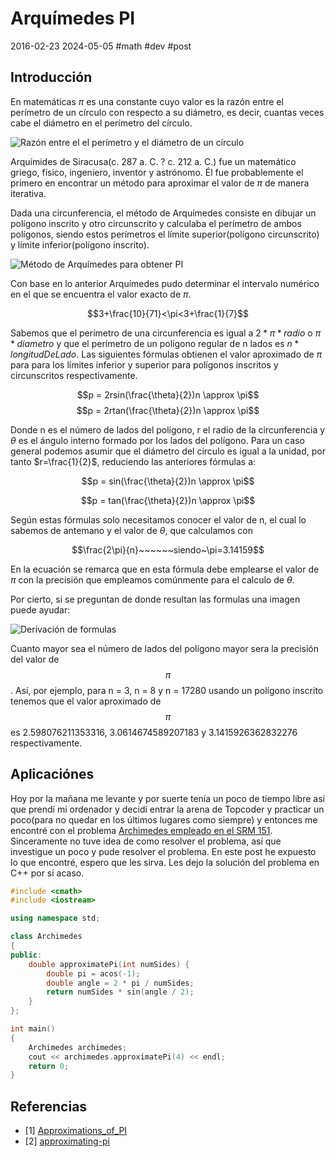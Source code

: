 <!-- vim: set spelllang=es_MX: -->

# Arquímedes PI
2016-02-23 2024-05-05 #math #dev #post

## Introducción

En matemáticas $\pi$ es una constante cuyo valor es la razón entre el perímetro de un círculo con respecto a su diámetro, es decir, cuantas veces cabe el diámetro en el perímetro del círculo.

![Razón entre el el perímetro y el diámetro de un círculo](/arquimedes-pi/pi_unrolled.gif)

Arquímides de Siracusa(c. 287 a. C. ? c. 212 a. C.) fue un matemático griego, físico, ingeniero, inventor y astrónomo. Él fue probablemente el primero en encontrar un método para aproximar el valor de $\pi$ de manera iterativa.

Dada una circunferencia, el método de Arquímedes consiste en dibujar un polígono inscrito y otro circunscrito y calculaba el perímetro de ambos polígonos, siendo estos perímetros el límite superior(polígono circunscrito) y límite inferior(polígono inscrito).

![Método de Arquímedes para obtener PI](/arquimedes-pi/arquimedes_pi.png)

Con base en lo anterior Arquímedes pudo determinar el intervalo numérico en el que se encuentra el valor exacto de $\pi$.

$$3+\frac{10}{71}<\pi<3+\frac{1}{7}$$

Sabemos que el perímetro de una circunferencia es igual a $2 * \pi * radio$ o  $\pi * diametro$ y que el perímetro de un polígono regular de n lados es $n * longitudDeLado$. Las siguientes fórmulas obtienen el valor aproximado de $\pi$ para para los límites inferior y superior para polígonos inscritos y circunscritos respectivamente.

$$p = 2rsin(\frac{\theta}{2})n \approx \pi$$
$$p = 2rtan(\frac{\theta}{2})n \approx \pi$$

Donde n es el número de lados del polígono, r el radio de la circunferencia y $\theta$ es el ángulo interno formado por los lados del polígono. Para un caso general podemos asumir que el diámetro del círculo es igual a la unidad, por tanto $r=\frac{1}{2}$, reduciendo las anteriores fórmulas a:

$$p = sin(\frac{\theta}{2})n \approx \pi$$

$$p = tan(\frac{\theta}{2})n \approx \pi$$


Según estas fórmulas solo necesitamos conocer el valor de n, el cual lo sabemos de antemano  y el valor de $\theta$, que calculamos con

$$\frac{2\pi}{n}~~~~~~siendo~\pi=3.14159$$

En la ecuación se remarca que en esta fórmula debe emplearse el valor de $\pi$ con la precisión que empleamos comúnmente para el calculo de $\theta$.

Por cierto, si se preguntan de donde resultan las formulas una imagen puede ayudar:

![Derivación de formulas](/arquimedes-pi/perimetro_pi_formulas.png)

Cuanto mayor sea el número de lados del polígono mayor sera la precisión del valor de $$\pi$$. Así, por ejemplo, para n = 3, n = 8 y n = 17280 usando un polígono inscrito tenemos que el valor aproximado de $$\pi$$ es 2.598076211353316, 3.0614674589207183 y 3.1415926362832276 respectivamente.

## Aplicaciónes

Hoy por la mañana me levante y por suerte tenía un poco de tiempo libre así que prendí mi ordenador y decidí entrar la arena de Topcoder y practicar un poco(para no quedar en los últimos lugares como siempre) y entonces me encontré con el problema [Archimedes empleado en el SRM 151](http://www.topcoder.com/stat?c=problem_statement&pm=1693). Sinceramente no tuve idea de como resolver el problema, así que investigue un poco y pude resolver el problema. En este post he expuesto lo que encontré, espero que les sirva. Les dejo la solución del problema en C++ por si acaso.

```cpp
#include <cmath>
#include <iostream>

using namespace std;

class Archimedes
{
public:
    double approximatePi(int numSides) {
        double pi = acos(-1);
        double angle = 2 * pi / numSides;
        return numSides * sin(angle / 2);
    }
};

int main()
{
    Archimedes archimedes;
    cout << archimedes.approximatePi(4) << endl;
    return 0;
}
```

## Referencias
- \[1\] [Approximations_of_PI](http://en.wikipedia.org/wiki/Approximations_of_%CF%80)
- \[2\] [approximating-pi](http://www.pbs.org/wgbh/nova/physics/approximating-pi.html)
